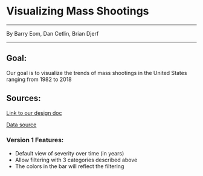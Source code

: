 # Visualizing Mass Shootings
---
By Barry Eom, Dan Cetlin, Brian Djerf

---
## Goal:
Our goal is to visualize the trends of mass shootings in the United States ranging from 1982 to 2018

## Sources:

[Link to our design doc](https://docs.google.com/document/d/1Z0ZpETbQ9QSabpQJ2X_fQmvk9-Dz-MNg2gLt1qSiOYs/edit?usp=sharing)


[Data source](https://www.motherjones.com/politics/2012/12/mass-shootings-mother-jones-full-data/)


### Version 1 Features:
 * Default view of severity over time (in years)
 * Allow filtering with 3 categories described above
 * The colors in the bar will reflect the filtering
